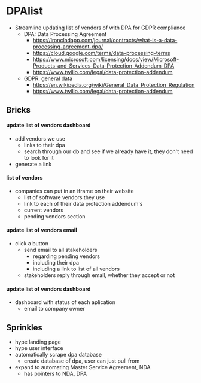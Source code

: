 # DPAlist
- Streamline updating list of vendors of with DPA for GDPR compliance
  - DPA: Data Processing Agreement
      - https://ironcladapp.com/journal/contracts/what-is-a-data-processing-agreement-dpa/
      - https://cloud.google.com/terms/data-processing-terms
      - https://www.microsoft.com/licensing/docs/view/Microsoft-Products-and-Services-Data-Protection-Addendum-DPA
      - https://www.twilio.com/legal/data-protection-addendum
  - GDPR: general data
      - https://en.wikipedia.org/wiki/General_Data_Protection_Regulation
      - https://www.twilio.com/legal/data-protection-addendum
## Bricks
#### update list of vendors dashboard
- add vendors we use
  - links to their dpa
  - search through our db and see if we already have it, they don't need to look for it
- generate a link
#### list of vendors
- companies can put in an iframe on their website
    - list of software vendors they use
    - link to each of their data protection addendum's
    - current vendors
    - pending vendors section
#### update list of vendors email
- click a button
  - send email to all stakeholders
      - regarding pending vendors
      - including their dpa
      - including a link to list of all vendors
  - stakeholders reply through email, whether they accept or not
#### update list of vendors dashboard
- dashboard with status of each aplication
  - email to company owner
## Sprinkles
- hype landing page
- hype user interface
- automatically scrape dpa database
  - create database of dpa, user can just pull from
- expand to automating Master Service Agreement, NDA
  -  has pointers to NDA, DPA
